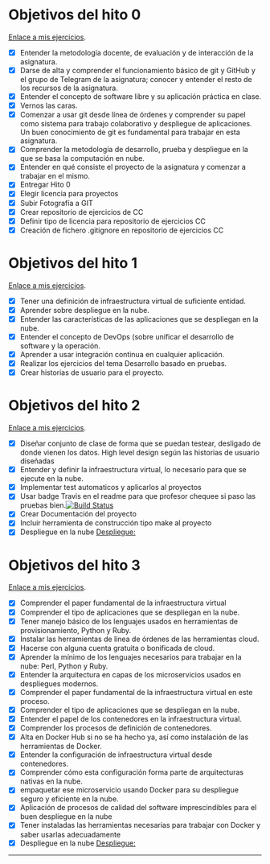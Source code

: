 # Objetivos del hito 0 

[Enlace a mis ejercicios](https://github.com/rodrigo-orellana/Ejercicios_CC).

* [x] Entender la metodología docente, de evaluación y de interacción de la asignatura.
* [x] Darse de alta y comprender el funcionamiento básico de git y GitHub y el grupo de Telegram de la asignatura; conocer y entender el resto de los recursos de la asignatura.
* [x] Entender el concepto de software libre y su aplicación práctica en clase.
* [x] Vernos las caras.
* [x] Comenzar a usar git desde línea de órdenes y comprender su papel como sistema para trabajo colaborativo y despliegue de aplicaciones. Un buen conocimiento de git es fundamental para trabajar en esta
 asignatura.
* [x] Comprender la metodología de desarrollo, prueba y despliegue en la que se basa la computación en nube.
* [x] Entender en qué consiste el proyecto de la asignatura y comenzar a trabajar en el mismo.
* [x] Entregar Hito 0
* [x] Elegir licencia para proyectos
* [x] Subir Fotografía a GIT
* [x] Crear repositorio de ejercicios de CC
* [x] Definir tipo de licencia para repositorio de ejercicios CC
* [x] Creación de fichero .gitignore en repositorio de ejercicios CC

# Objetivos del hito 1

[Enlace a mis ejercicios](https://github.com/rodrigo-orellana/Ejercicios_CC).

* [x] Tener una definición de infraestructura virtual de suficiente entidad.
* [x] Aprender sobre despliegue en la nube. 
* [x] Entender las características de las aplicaciones que se despliegan en la nube.
* [x] Entender el concepto de DevOps (sobre unificar el desarrollo de software y la operación.
* [x] Aprender a usar integración continua en cualquier aplicación.
* [x] Realizar los ejercicios del tema Desarrollo basado en pruebas.
* [x] Crear historias de usuario para el proyecto.

# Objetivos del hito 2

[Enlace a mis ejercicios](https://github.com/rodrigo-orellana/Ejercicios_CC).

* [x] Diseñar conjunto de clase de forma que se puedan testear, desligado de donde vienen los datos. High level design según las historias de usuario diseñadas
* [x] Entender y definir la infraestructura virtual, lo necesario para que se ejecute en la nube. 
* [x] Implementar test automaticos y aplicarlos al proyectos 
* [x] Usar badge Travis en el readme para que profesor chequee si paso las pruebas bien.[![Build Status](https://travis-ci.org/rodrigo-orellana/eco-challenge.svg?branch=master)](https://travis-ci.org/rodrigo-orellana/eco-challenge)  
* [x] Crear Documentación del proyecto  
* [x] Incluir herramienta de construcción tipo make al proyecto  
* [x] Despliegue en la nube [Despliegue:](https://ecochallenge.herokuapp.com/)  

# Objetivos del hito 3

[Enlace a mis ejercicios](https://github.com/rodrigo-orellana/Ejercicios_CC).
* [x] Comprender el paper fundamental de la infraestructura virtual
* [x] Comprender el tipo de aplicaciones que se despliegan en la nube.
* [x] Tener manejo básico de los lenguajes usados en herramientas de provisionamiento, Python y Ruby.
* [x] Instalar las herramientas de línea de órdenes de las herramientas cloud.
* [x] Hacerse con alguna cuenta gratuita o bonificada de cloud.
* [x] Aprender la mínimo de los lenguajes necesarios para trabajar en la nube: Perl, Python y Ruby.
* [x] Entender la arquitectura en capas de los microservicios usados en despliegues modernos.
* [x] Comprender el paper fundamental de la infraestructura virtual en este proceso.
* [x] Comprender el tipo de aplicaciones que se despliegan en la nube.
* [x] Entender el papel de los contenedores en la infraestructura virtual.
* [x] Comprender los procesos de definición de contenedores.
* [x] Alta en Docker Hub si no se ha hecho ya, así como instalación de las herramientas de Docker.
* [x] Entender la configuración de infraestructura virtual desde contenedores.
* [x] Comprender cómo esta configuración forma parte de arquitecturas nativas en la nube.
* [x] empaquetar ese microservicio usando Docker para su despliegue seguro y eficiente en la nube.
* [x] Aplicación de procesos de calidad del software imprescindibles para el buen despliegue en la nube 
* [x] Tener instaladas las herramientas necesarias para trabajar con Docker y saber usarlas adecuadamente
* [x] Despliegue en la nube [Despliegue:](https://ecochallenge.herokuapp.com/)  
 ***
